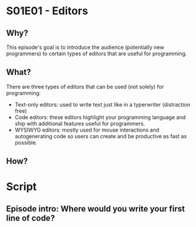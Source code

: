 # S01E01 - Editors

## Why?

This episode's goal is to introduce the audience (potentially new programmers) 
to certain types of editors that are useful for programming. 

## What?

There are three types of editors that can be used (not solely) for programming:

- Text-only editors: used to write text just like in a typerwriter (distraction
  free)
- Code editors: these editors highlight your programming language and ship with
  additional features useful for programmers.
- WYSIWYG editors: mostly used for mouse interactions and autogenerating code
  so users can create and be productive as fast as possible.

## How?

# Script

## Episode intro: Where would you write your first line of code?
